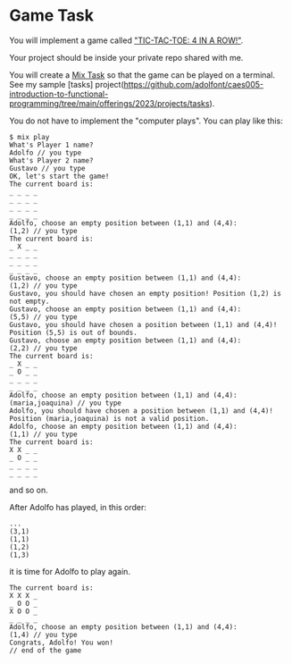 # Game Task

You will implement a game called ["TIC-TAC-TOE: 4 IN A ROW!"](https://emu.edu/gaming-hub/tic-tac-toe).

Your project should be inside your private repo shared with me.

You will create a [Mix Task](https://elixirschool.com/en/lessons/intermediate/mix_tasks) so that the game can be played on a terminal. See my sample [tasks] project(https://github.com/adolfont/caes005-introduction-to-functional-programming/tree/main/offerings/2023/projects/tasks).

You do not have to implement the "computer plays". You can play like this:

```
$ mix play
What's Player 1 name?
Adolfo // you type
What's Player 2 name?
Gustavo // you type
OK, let's start the game!
The current board is:
_ _ _ _
_ _ _ _
_ _ _ _
_ _ _ _ 
Adolfo, choose an empty position between (1,1) and (4,4):
(1,2) // you type
The current board is:
_ X _ _
_ _ _ _
_ _ _ _
_ _ _ _ 
Gustavo, choose an empty position between (1,1) and (4,4):
(1,2) // you type
Gustavo, you should have chosen an empty position! Position (1,2) is not empty.
Gustavo, choose an empty position between (1,1) and (4,4):
(5,5) // you type
Gustavo, you should have chosen a position between (1,1) and (4,4)! Position (5,5) is out of bounds.
Gustavo, choose an empty position between (1,1) and (4,4):
(2,2) // you type
The current board is:
_ X _ _
_ O _ _
_ _ _ _
_ _ _ _ 
Adolfo, choose an empty position between (1,1) and (4,4):
(maria,joaquina) // you type
Adolfo, you should have chosen a position between (1,1) and (4,4)! Position (maria,joaquina) is not a valid position.
Adolfo, choose an empty position between (1,1) and (4,4):
(1,1) // you type
The current board is:
X X _ _
_ O _ _
_ _ _ _
_ _ _ _ 
```

and so on.

After Adolfo has played, in this order:
```
...
(3,1)
(1,1)
(1,2)
(1,3)
```

it is time for Adolfo to play again.

```
The current board is:
X X X _
_ O O _
X O O _
_ _ _ _ 
Adolfo, choose an empty position between (1,1) and (4,4):
(1,4) // you type
Congrats, Adolfo! You won!
// end of the game
```


